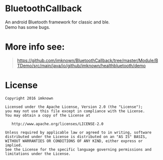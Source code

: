 # BluetoothCallback
An android Bluetooth framework for classic and ble.  
Demo has some bugs.

# More info see:
> https://github.com/imknown/BluetoothCallback/tree/master/Module/BTDemo/src/main/java/io/github/imknown/healthbluetooth/demo  

# License
    Copyright 2016 imknown
    
    Licensed under the Apache License, Version 2.0 (the "License");
    you may not use this file except in compliance with the License.
    You may obtain a copy of the License at
    
       http://www.apache.org/licenses/LICENSE-2.0
    
    Unless required by applicable law or agreed to in writing, software
    distributed under the License is distributed on an "AS IS" BASIS,
    WITHOUT WARRANTIES OR CONDITIONS OF ANY KIND, either express or implied.
    See the License for the specific language governing permissions and
    limitations under the License.
